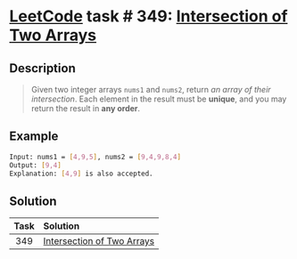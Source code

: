 # [LeetCode][leetcode] task # 349: [Intersection of Two Arrays][task]

Description
-----------

> Given two integer arrays `nums1` and `nums2`, return _an array of their intersection_.
> Each element in the result must be **unique**, and you may return the result in **any order**.

Example
-------

```sh
Input: nums1 = [4,9,5], nums2 = [9,4,9,8,4]
Output: [9,4]
Explanation: [4,9] is also accepted.
```

Solution
--------

| Task | Solution                               |
|:----:|:---------------------------------------|
| 349  | [Intersection of Two Arrays][solution] |


[leetcode]: <http://leetcode.com/>
[task]: <https://leetcode.com/problems/intersection-of-two-arrays/>
[solution]: <https://github.com/wellaxis/witalis-jkit/blob/main/module/tasks/src/main/java/com/witalis/jkit/tasks/core/task/leetcode/h4/p349/option/Practice.java>
